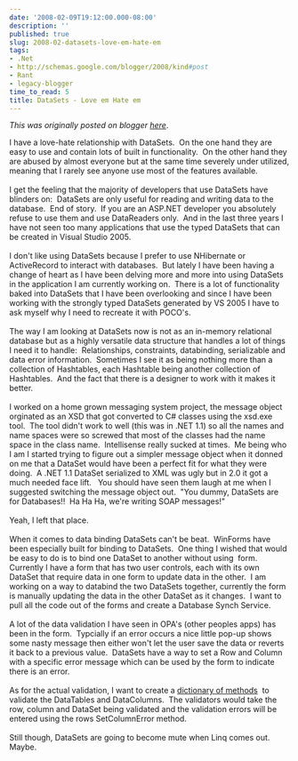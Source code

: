 ```yaml
---
date: '2008-02-09T19:12:00.000-08:00'
description: ''
published: true
slug: 2008-02-datasets-love-em-hate-em
tags:
- .Net
- http://schemas.google.com/blogger/2008/kind#post
- Rant
- legacy-blogger
time_to_read: 5
title: DataSets - Love em Hate em
---
```


*This was originally posted on blogger [here](https://techshorts.blogspot.com/2008/02/datasets-love-em-hate-em.html)*.

I have a love-hate relationship with DataSets.&nbsp; On the one hand they are easy to use and contain lots of built in functionality.&nbsp; On the other hand they are abused by almost everyone but at the same time severely under utilized, meaning that I rarely see anyone use most of the features available.<br /><br />I get the feeling that the majority of developers that use DataSets have blinders on:&nbsp; DataSets are only useful for reading and writing data to the database.&nbsp; End of story.&nbsp; If you are an ASP.NET developer you absolutely refuse to use them and use DataReaders only.&nbsp; And in the last three years I have not seen too many applications that use the typed DataSets that can be created in Visual Studio 2005.<br /><br />I don't like using DataSets because I prefer to use NHibernate or ActiveRecord to interact with databases.&nbsp; But lately I have been having a change of heart as I have been delving more and more into using DataSets in the application I am currently working on.&nbsp; There is a lot of functionality baked into DataSets that I have been overlooking and since I have been working with the strongly typed DataSets generated by VS 2005 I have to ask myself why I need to recreate it with POCO's.<br /><br />The way I am looking at DataSets now is not as an in-memory relational database but as a highly versatile data structure that handles a lot of things I need it to handle:&nbsp; Relationships, constraints, databinding, serializable and data error information.&nbsp; Sometimes I see it as being nothing more than a collection of Hashtables, each Hashtable being another collection of Hashtables.&nbsp; And the fact that there is a designer to work with it makes it better.<br /><br />I worked on a home grown messaging system project, the message object orginated as an XSD that got converted to C# classes using the xsd.exe tool.&nbsp; The tool didn't work to well (this was in .NET 1.1) so all the names and name spaces were so screwed that most of the classes had the name space in the class name.&nbsp; Intellisense really sucked at times.&nbsp; Me being who I am I started trying to figure out a simpler message object when it donned on me that a DataSet would have been a perfect fit for what they were doing.&nbsp; A .NET 1.1 DataSet serialized to XML was ugly but in 2.0 it got a much needed face lift.&nbsp;&nbsp; You should have seen them laugh at me when I suggested switching the message object out.&nbsp; "You dummy, DataSets are for Databases!!&nbsp; Ha Ha Ha, we're writing SOAP messages!"&nbsp; <br /><br />Yeah, I left that place.<br /><br />When it comes to data binding DataSets can't be beat.&nbsp; WinForms have been especially built for binding to DataSets.&nbsp; One thing I wished that would be easy to do is to bind one DataSet to another without using&nbsp; form.&nbsp; Currently I have a form that has two user controls, each with its own DataSet that require data in one form to update data in the other.&nbsp; I am working on a way to databind the two DataSets together, currently the form is manually updating the data in the other DataSet as it changes.&nbsp; I want to pull all the code out of the forms and create a Database Synch Service.<br /><br />A lot of the data validation I have seen in OPA's (other peoples apps) has been in the form.&nbsp; Typcially if an error occurs a nice little pop-up shows some nasty message then either won't let the user save the data or reverts it back to a previous value.&nbsp; DataSets have a way to set a Row and Column with a specific error message which can be used by the form to indicate there is an error.<br /><br />As for the actual validation, I want to create a <a href="http://ebersys.blogspot.com/2006/09/dictionaries-of-methods-in-c.html" target="_blank" title="Dictionaries of methods in C#">dictionary of methods</a>&nbsp; to validate the DataTables and DataColumns.&nbsp; The validators would take the row, column and DataSet being validated and the validation errors will be entered using the rows SetColumnError method.<br /><br />Still though, DataSets are going to become mute when Linq comes out.&nbsp; Maybe.<br />